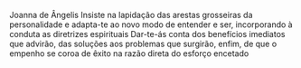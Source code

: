 Joanna de Ângelis
Insiste na lapidação das arestas grosseiras da personalidade e adapta-te ao novo modo de entender e ser, incorporando à conduta as diretrizes espirituais Dar-te-ás conta dos benefícios imediatos que advirão, das soluções aos problemas que surgirão, enfim, de que o empenho se coroa de êxito na razão direta do esforço encetado
